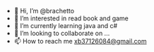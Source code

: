 - 👋 Hi, I’m @brachetto
- 👀 I’m interested in read book and game
- 🌱 I’m currently learning java and c#
- 💞️ I’m looking to collaborate on ...
- 📫 How to reach me <xb37126084@gmail.com>

<!---
brachetto/brachetto is a ✨ special ✨ repository because its `README.md` (this file) appears on your GitHub profile.
You can click the Preview link to take a look at your changes.
--->
